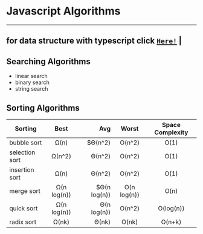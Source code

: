 # Javascript Algorithms

-------------------------------------------------------------------------------------------------
for  data structure with typescript click [`Here!`](https://github.com/Abdofcih/ngDataStructure/tree/master/src/app/DS-models) |
--------------------------------------------------------------------------------------------------

## Searching Algorithms

 * linear search
 * binary search
 * string search

## Sorting Algorithms

| Sorting         | Best          | Avg           | Worst         | Space Complexity  |     
| --------------- |:-------------:| -------------:|:-------------:|:-----------------:| 
| bubble sort     | Ω(n)          | $Θ(n^2)       | O(n^2)        | O(1)              |  
| selection sort  | Ω(n^2)        |	Θ(n^2)        |	O(n^2)        | O(1)              |    
| insertion sort  | Ω(n)          |	Θ(n^2)        |	O(n^2)        |	O(1)              |
| merge sort      | Ω(n log(n))	  | $Θ(n log(n))  | O(n log(n))   | O(n)              | 
| quick sort      | Ω(n log(n))	  | Θ(n log(n))   | O(n^2)        | O(log(n))         |   
| radix sort      | Ω(nk)         |	Θ(nk)         |	O(nk)         |	O(n+k)            |


